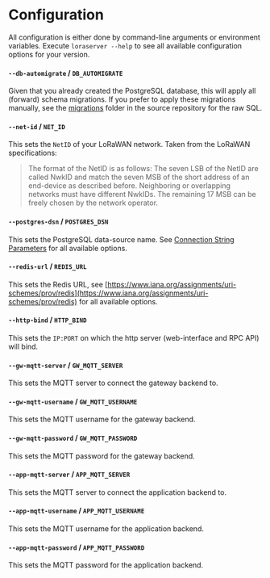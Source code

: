 # Configuration

All configuration is either done by command-line arguments or environment variables.
Execute ``loraserver --help`` to see all available configuration options for your version.

#### ``--db-automigrate`` / ``DB_AUTOMIGRATE``

Given that you already created the PostgreSQL database, this will apply all
(forward) schema migrations. If you prefer to apply these migrations manually,
see the [migrations](https://github.com/brocaar/loraserver/tree/master/migrations)
folder in the source repository for the raw SQL.

#### ``--net-id`` / ``NET_ID``

This sets the ``NetID`` of your LoRaWAN network. Taken from the LoRaWAN specifications:

> The format of the NetID is as follows: The seven LSB of the NetID are called NwkID and
> match the seven MSB of the short address of an end-device as described before.
> Neighboring or overlapping networks must have different NwkIDs. The remaining 17 MSB
> can be freely chosen by the network operator.

#### ``--postgres-dsn`` / ``POSTGRES_DSN``

This sets the PostgreSQL data-source name. See [Connection String Parameters](https://godoc.org/github.com/lib/pq#hdr-Connection_String_Parameters) for all available options.

#### ``--redis-url`` / ``REDIS_URL``

This sets the Redis URL, see [https://www.iana.org/assignments/uri-schemes/prov/redis](https://www.iana.org/assignments/uri-schemes/prov/redis) for all available options.

#### ``--http-bind`` / ``HTTP_BIND``

This sets the ``IP:PORT`` on which the http server (web-interface and RPC API) will bind.

#### ``--gw-mqtt-server`` / ``GW_MQTT_SERVER``

This sets the MQTT server to connect the gateway backend to.

#### ``--gw-mqtt-username`` / ``GW_MQTT_USERNAME``

This sets the MQTT username for the gateway backend.

#### ``--gw-mqtt-password`` / ``GW_MQTT_PASSWORD``

This sets the MQTT password for the gateway backend.

#### ``--app-mqtt-server`` / ``APP_MQTT_SERVER``

This sets the MQTT server to connect the application backend to.

#### ``--app-mqtt-username`` / ``APP_MQTT_USERNAME``

This sets the MQTT username for the application backend.

#### ``--app-mqtt-password`` / ``APP_MQTT_PASSWORD``

This sets the MQTT password for the application backend.

